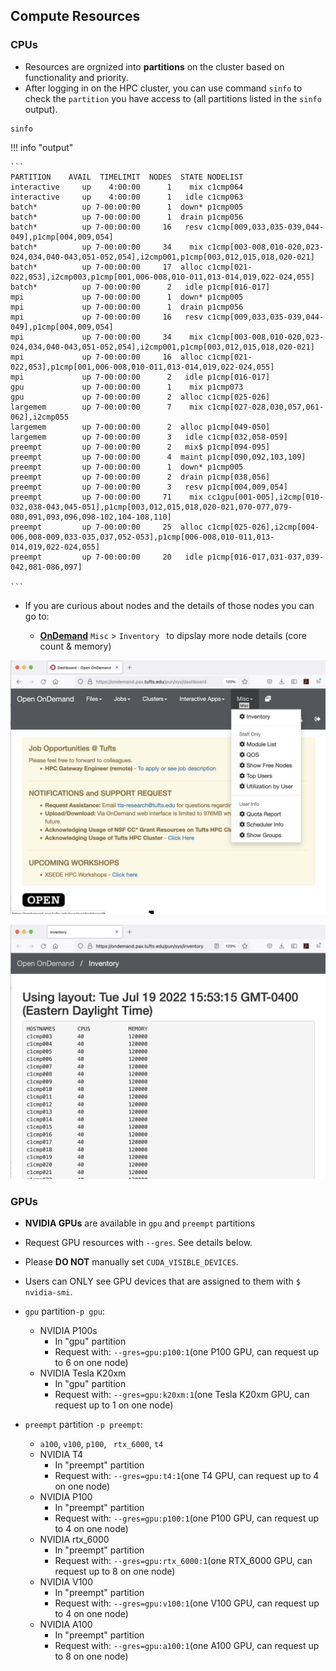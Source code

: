 ## Compute Resources

### CPUs

- Resources are orgnized into **partitions** on the cluster based on functionality and priority.
- After logging in on the HPC cluster, you can use command `sinfo` to check the `partition` you have access to (all partitions listed in the `sinfo` output).

```
sinfo
```

!!! info "output"

    ```
    PARTITION    AVAIL  TIMELIMIT  NODES  STATE NODELIST 
    interactive     up    4:00:00      1    mix c1cmp064 
    interactive     up    4:00:00      1   idle c1cmp063 
    batch*          up 7-00:00:00      1  down* p1cmp005 
    batch*          up 7-00:00:00      1  drain p1cmp056 
    batch*          up 7-00:00:00     16   resv c1cmp[009,033,035-039,044-049],p1cmp[004,009,054] 
    batch*          up 7-00:00:00     34    mix c1cmp[003-008,010-020,023-024,034,040-043,051-052,054],i2cmp001,p1cmp[003,012,015,018,020-021] 
    batch*          up 7-00:00:00     17  alloc c1cmp[021-022,053],i2cmp003,p1cmp[001,006-008,010-011,013-014,019,022-024,055] 
    batch*          up 7-00:00:00      2   idle p1cmp[016-017] 
    mpi             up 7-00:00:00      1  down* p1cmp005 
    mpi             up 7-00:00:00      1  drain p1cmp056 
    mpi             up 7-00:00:00     16   resv c1cmp[009,033,035-039,044-049],p1cmp[004,009,054] 
    mpi             up 7-00:00:00     34    mix c1cmp[003-008,010-020,023-024,034,040-043,051-052,054],i2cmp001,p1cmp[003,012,015,018,020-021] 
    mpi             up 7-00:00:00     16  alloc c1cmp[021-022,053],p1cmp[001,006-008,010-011,013-014,019,022-024,055] 
    mpi             up 7-00:00:00      2   idle p1cmp[016-017] 
    gpu             up 7-00:00:00      1    mix p1cmp073 
    gpu             up 7-00:00:00      2  alloc c1cmp[025-026] 
    largemem        up 7-00:00:00      7    mix c1cmp[027-028,030,057,061-062],i2cmp055 
    largemem        up 7-00:00:00      2  alloc p1cmp[049-050] 
    largemem        up 7-00:00:00      3   idle c1cmp[032,058-059] 
    preempt         up 7-00:00:00      2   mix$ p1cmp[094-095] 
    preempt         up 7-00:00:00      4  maint p1cmp[090,092,103,109] 
    preempt         up 7-00:00:00      1  down* p1cmp005 
    preempt         up 7-00:00:00      2  drain p1cmp[038,056] 
    preempt         up 7-00:00:00      3   resv p1cmp[004,009,054] 
    preempt         up 7-00:00:00     71    mix cc1gpu[001-005],i2cmp[010-032,038-043,045-051],p1cmp[003,012,015,018,020-021,070-077,079-080,091,093,096,098-102,104-108,110] 
    preempt         up 7-00:00:00     25  alloc c1cmp[025-026],i2cmp[004-006,008-009,033-035,037,052-053],p1cmp[006-008,010-011,013-014,019,022-024,055] 
    preempt         up 7-00:00:00     20   idle p1cmp[016-017,031-037,039-042,081-086,097] 

    ```

- If you are curious about nodes and the details of those nodes you can go to:

    - [**OnDemand**](https://ondemand.pax.tufts.edu) `Misc` > `Inventory ` to dipslay more node details (core count & memory)

![](images/Misc2.png)

![](images/Inventory.png)

### GPUs

- __NVIDIA GPUs__ are available in `gpu` and `preempt` partitions

- Request GPU resources with `--gres`. See details below.
- Please **DO NOT** manually set `CUDA_VISIBLE_DEVICES`. 
- Users can ONLY see GPU devices that are assigned to them with `$ nvidia-smi`.
- `gpu` partition`-p gpu`:
  - NVIDIA P100s
    - In "gpu" partition
    - Request with: `--gres=gpu:p100:1`(one P100 GPU, can request up to 6 on one node)
  - NVIDIA Tesla K20xm
    - In "gpu" partition
    - Request with: `--gres=gpu:k20xm:1`(one Tesla K20xm GPU, can request up to 1 on one node)
- `preempt` partition `-p preempt`:
  - `a100`, `v100`, `p100`, ` rtx_6000`, `t4`
  - NVIDIA T4
    - In "preempt" partition
    - Request with: `--gres=gpu:t4:1`(one T4 GPU, can request up to 4 on one node)
  - NVIDIA P100
    - In "preempt" partition
    - Request with: `--gres=gpu:p100:1`(one P100 GPU, can request up to 4 on one node)
  - NVIDIA rtx_6000
    - In "preempt" partition
    - Request with: `--gres=gpu:rtx_6000:1`(one RTX_6000 GPU, can request up to 8 on one node)
  - NVIDIA V100
    - In "preempt" partition
    - Request with: `--gres=gpu:v100:1`(one V100 GPU, can request up to 4 on one node)
  - NVIDIA A100
    - In "preempt" partition
    - Request with: `--gres=gpu:a100:1`(one A100 GPU, can request up to 8 on one node)


